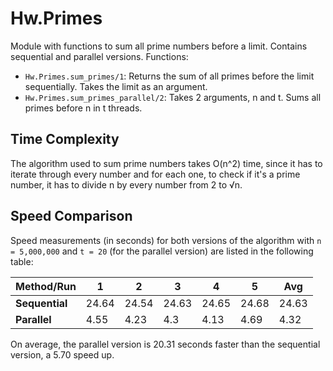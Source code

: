 # Hw.Primes

Module with functions to sum all prime numbers before a limit. Contains sequential and parallel versions. Functions:

- `Hw.Primes.sum_primes/1`: Returns the sum of all primes before the limit sequentially.
  Takes the limit as an argument.
- `Hw.Primes.sum_primes_parallel/2`: Takes 2 arguments, n and t. Sums all primes before n
  in t threads.

## Time Complexity

The algorithm used to sum prime numbers takes O(n^2) time, since it has to iterate through every number and
for each one, to check if it's a prime number, it has to divide n by every number from 2 to √n.

## Speed Comparison

Speed measurements (in seconds) for both versions of the algorithm with `n = 5,000,000` and `t = 20` (for the parallel version)
are listed in the following table:

| **Method/Run** | **1** | **2** | **3** | **4** | **5** | **Avg** |
| -------------- | ----- | ----- | ----- | ----- | ----- | ------- |
| **Sequential** | 24.64 | 24.54 | 24.63 | 24.65 | 24.68 | 24.63   |
| **Parallel**   | 4.55  | 4.23  | 4.3   | 4.13  | 4.69  | 4.32    |

On average, the parallel version is 20.31 seconds faster than the sequential version, a 5.70 speed up.

